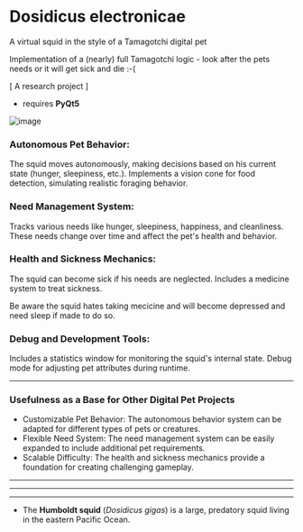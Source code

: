 # Dosidicus electronicae
A virtual squid in the style of a Tamagotchi digital pet

Implementation of a (nearly) full Tamagotchi logic - look after the pets needs or it will get sick and die :-(

[ A research project ]

* requires **PyQt5**

![image](https://github.com/user-attachments/assets/8a4349b8-413f-4c32-baa7-c2f0a1422dc6)






### Autonomous Pet Behavior:

The squid moves autonomously, making decisions based on his current state (hunger, sleepiness, etc.).
Implements a vision cone for food detection, simulating realistic foraging behavior.


### Need Management System:

Tracks various needs like hunger, sleepiness, happiness, and cleanliness.
These needs change over time and affect the pet's health and behavior.


### Health and Sickness Mechanics:

The squid can become sick if his needs are neglected.
Includes a medicine system to treat sickness.

Be aware the squid hates taking mecicine and will become depressed and need sleep if made to do so.



### Debug and Development Tools:

Includes a statistics window for monitoring the squid's internal state.
Debug mode for adjusting pet attributes during runtime.

------

### Usefulness as a Base for Other Digital Pet Projects

* Customizable Pet Behavior:
  The autonomous behavior system can be adapted for different types of pets or creatures.
* Flexible Need System:
   The need management system can be easily expanded to include additional pet requirements.
* Scalable Difficulty:
  The health and sickness mechanics provide a foundation for creating challenging gameplay.

------

------

------


* The **Humboldt squid** (*Dosidicus gigas*) is a large, predatory squid living in the eastern Pacific Ocean.

